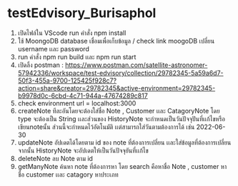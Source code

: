# testEdvisory_Burisaphol
1. เปิดไฟล์ใน VScode  run คำสั่ง npm install
2. ใช้ MoongoDB database เชื่อมเพื่อเก็บข้อมูล / check link moogoDB เปลี่ยน username เเละ password
3. run คำสั่ง npm run build เเละ npm run start
4. เปิดลิ้ง postman : https://www.postman.com/satellite-astronomer-57942336/workspace/test-edvisory/collection/29782345-5a59a6d7-50f3-455a-9700-125425f928c7?action=share&creator=29782345&active-environment=29782345-b9978d0c-6cbd-4c71-944a-47674289c817
5. check environment url = localhost:3000
6. createNote ทีละอันโดยจะต้องใส่ชื่อ Note , Customer เเละ CatagoryNote โดย type จะต้องเป็น String เเละส่วนของ HistoryNote จะกำหนดเป็นวันปัจจุปันที่เเก้ไขหรือเขียนnoteนั้น ส่วนนี้จะกำหนดไว้อัตโนมัติ เเต่สามารถใส่วันตามต้องการได้ เช่น 2022-06-30
7. updateNote อัปเดตได้โดยตาม id ของ note ที่ต้องการเปลี่ยน เเละใส่ข้อมูลที่ต้องการเปลี่ยน จากนั้น HistoryNote จะอัปเดตให้เป็นวันปัจจุยันที่เเก้ไข
8. deleteNote ลบ Note ตาม id
9. getManyNote ค้นหา note ที่ต้องการหา โดย search คือหาชื่อ Note , customer หา ชื่อ customer เเละ catagory หาประเภท

